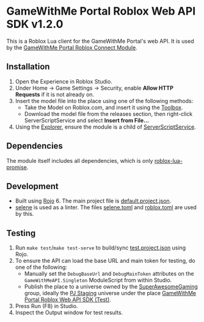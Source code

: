 # GameWithMe Portal Roblox Web API SDK v1.2.0

This is a Roblox Lua client for the GameWithMe Portal's web API. It is used by the [GameWithMe Portal Roblox Connect Module](https://github.com/SuperAwesomeLTD/gwm-portal-roblox-connect-module).

## Installation

1. Open the Experience in Roblox Studio.
2. Under Home &rarr; Game Settings &rarr; Security, enable **Allow HTTP Requests** if it is not already on.
3. Insert the model file into the place using one of the following methods:
   - Take the Model on Roblox.com, and insert it using the [Toolbox](https://developer.roblox.com/en-us/resources/studio/Toolbox).
   - Download the model file from the releases section, then right-click ServerScriptService and select **Insert from File...**
4. Using the [Explorer](https://developer.roblox.com/en-us/resources/studio/Explorer), ensure the module is a child of [ServerScriptService](https://developer.roblox.com/en-us/api-reference/class/ServerScriptService).

## Dependencies

The module itself includes all dependencies, which is only [roblox-lua-promise](https://github.com/evaera/roblox-lua-promise).

## Development

- Built using [Rojo](https://github.com/rojo-rbx/rojo) 6. The main project file is [default.project.json](default.project.json).
- [selene](https://github.com/Kampfkarren/selene) is used as a linter. The files [selene.toml](selene.toml) and [roblox.toml](roblox.toml) are used by this.

## Testing

1. Run `make test`/`make test-serve` to build/sync [test.project.json](test.project.json) using Rojo.
2. To ensure the API can load the base URL and main token for testing, do one of the following:
   - Manually set the `DebugBaseUrl` and `DebugMainToken` attributes on the `GameWithMeAPI.Singleton` ModuleScript from within Studio.
   - Publish the place to a universe owned by the [SuperAwesomeGaming](https://www.roblox.com/groups/12478861/SuperAwesomeGaming) group, ideally the [PJ Staging](https://www.roblox.com/games/8785723516) universe under the place [GameWithMe Portal Roblox Web API SDK (Test)](https://www.roblox.com/games/9290950551).
3. Press Run (F8) in Studio.
4. Inspect the Output window for test results.
